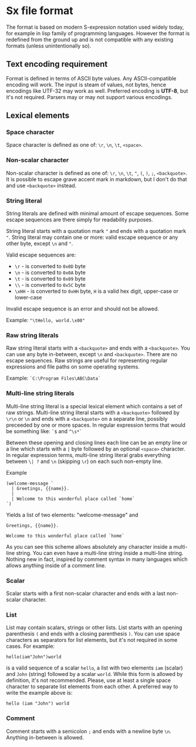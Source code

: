 # Sx file format

The format is based on modern S-expression notation used widely today, for example in lisp family of programming languages. However the format is redefined from the ground up and is not compatible with any existing formats (unless unintentionally so).

## Text encoding requirement

Format is defined in terms of ASCII byte values. Any ASCII-compatible encoding will work. The input is steam of values, not bytes, hence encodings like UTF-32 may work as well. Preferred encoding is **UTF-8**, but it's not required. Parsers may or may not support various encodings.

## Lexical elements

### Space character

Space character is defined as one of: `\r`, `\n`, `\t`, `<space>`.

### Non-scalar character

Non-scalar character is defined as one of: `\r`, `\n`, `\t`, `"`, `(`, `)`, `;`, `<backquote>`. It is possible to escape grave accent mark in markdown, but I don't do that and use `<backquote>` instead.

### String literal

String literals are defined with minimal amount of escape sequences. Some escape sequences are there simply for readability purposes.

String literal starts with a quotation mark `"` and ends with a  quotation mark `"`. String literal may contain one or more: valid escape sequence or any other byte, except `\n` and `"`.

Valid escape sequences are:

- `\r` - is converted to `0x0D` byte
- `\n` - is converted to `0x0A` byte
- `\t` - is converted to `0x09` byte
- `\\` - is converted to `0x5C` byte
- `\xHH` - is converted to `0xHH` byte, `H` is a valid hex digit, upper-case or lower-case

Invalid escape sequence is an error and should not be allowed.

Example: `"\tHello, world.\x00"`

### Raw string literals

Raw string literal starts with a `<backquote>` and ends with a `<backquote>`. You can use any byte in-between, except `\n` and `<backquote>`. There are no escape sequences. Raw strings are useful for representing regular expressions and file paths on some operating systems.

Example: `` `C:\Program Files\ABC\Data` ``

### Multi-line string literals

Multi-line string literal is a special lexical element which contains a set of raw strings. Multi-line string literal starts with a `<backquote>` followed by `\r\n` or `\n` and ends with a `<backquote>` on a separate line, possibly preceeded by one or more spaces. In regular expression terms that would be something like: `` `$ `` and `` ^\s*` ``

Between these opening and closing lines each line can be an empty line or a line which starts with a `|` byte followed by an optional `<space>` character. In regular expression terms, multi-line string literal grabs everything between `\| ?` and `\n` (skipping `\r`) on each such non-empty line.

Example

    (welcome-message `
      | Greetings, {{name}}.
      |
      | Welcome to this wonderful place called `home`
    `)

Yields a list of two elements: "welcome-message" and

    Greetings, {{name}}.

    Welcome to this wonderful place called `home`

As you can see this scheme allows absolutely any character inside a multi-line string. You can even have a multi-line string inside a multi-line string. Nothing new in fact, inspired by comment syntax in many languages which allows anything inside of a comment line.

### Scalar

Scalar starts with a first non-scalar character and ends with a last non-scalar character.

### List

List may contain scalars, strings or other lists. List starts with an opening parenthesis `(` and ends with a closing parenthesis `)`. You can use space characters as separators for list elements, but it's not required in some cases. For example:
```
hello(iam"John")world
```
is a valid sequence of a scalar `hello`, a list with two elements `iam` (scalar) and `John` (string) followed by a scalar `world`. While this form is allowed by definition, it's not recommended. Please, use at least a single space character to separate list elements from each other. A preferred way to write the example above is:
```
hello (iam "John") world
```

### Comment

Comment starts with a semicolon `;` and ends with a newline byte `\n`. Anything in-between is allowed.
